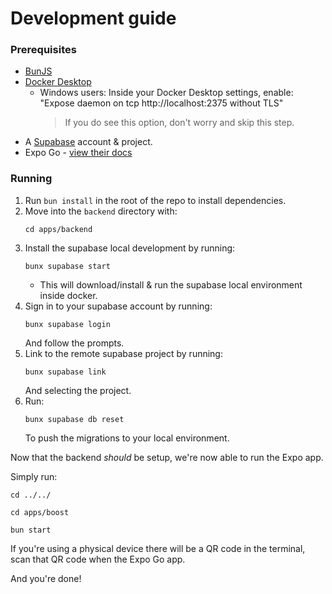 # Development guide

### Prerequisites

- [BunJS](https://bun.sh)
- [Docker Desktop](https://www.docker.com/products/docker-desktop/) 
  - Windows users: Inside your Docker Desktop settings, enable: "Expose daemon on tcp http://localhost:2375 without TLS"
    > If you do see this option, don't worry and skip this step.
- A [Supabase](https://supabase.com) account & project.
- Expo Go - [view their docs](https://docs.expo.dev/get-started/set-up-your-environment/)


### Running

1. Run `bun install` in the root of the repo to install dependencies.
2. Move into the `backend` directory with:
    ```
    cd apps/backend
    ```
3. Install the supabase local development by running:
    ```
    bunx supabase start
    ```
    - This will download/install & run the supabase local environment inside docker.
4. Sign in to your supabase account by running:
    ```
    bunx supabase login
    ```
    And follow the prompts.
5. Link to the remote supabase project by running:
    ```
    bunx supabase link
    ```
    And selecting the project.
6. Run:
    ```
    bunx supabase db reset
    ```
    To push the migrations to your local environment.

Now that the backend _should_ be setup, we're now able to run the Expo app.

Simply run:
```
cd ../../

cd apps/boost

bun start
```

If you're using a physical device there will be a QR code in the terminal, scan that QR code when the Expo Go app.

And you're done!